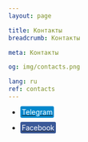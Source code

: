 ```yaml
---
layout: page

title: Контакты
breadcrumb: Контакты

meta: Контакты

og: img/contacts.png

lang: ru
ref: contacts
---
```


- <a href="https://t.me/chutkoy" target="_blank"><span style="background-color:#0088cc; color:white; padding:3px; border-radius: 3px">Telegram</span></a>

- <a href="https://www.facebook.com/chestnyyeyb89" target="_blank"><span style="background-color:#3b5998; color:white; padding:3px; border-radius: 3px">Facebook</span></a>
